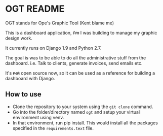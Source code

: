 # OGT README #

OGT stands for Ope's Graphic Tool (Kent blame me)

This is a dashboard application, ~~i'm~~ I was building to manage my graphic design work. 

It currently runs on Django 1.9 and Python 2.7.

The goal ~~is~~ was to be able to do all the administrative stuff from the dashboard. i.e. Talk to clients, generate invoices, send emails etc.

It's ~~not~~ open source now, so it can be used as a reference for building a dashboard with Django.

## How to use
- Clone the repository to your system using the `git clone` command.
- Go into the folder/directory named `ogt` and setup your virtual environment using venv.
- In that environment, run pip install. This would install all the packages specified in the `requirements.text` file.
